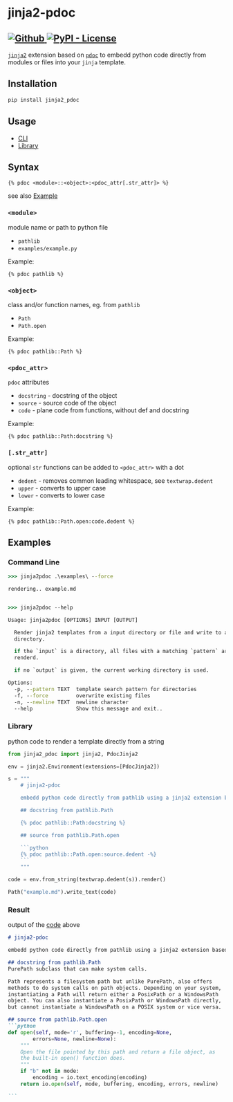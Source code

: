 # jinja2-pdoc

[![Github](https://img.shields.io/website?url=https%3A%2F%2Fgithub.com%2Fd-chris%2Fjinja2_pdoc&logo=github&label=github)
](https://www.github.com/d-chris/jinja2_pdoc)
[![PyPI - License](https://img.shields.io/pypi/l/pathlibutil)](https://raw.githubusercontent.com/d-chris/jinja2_pdoc/main/LICENSE)
---

[`jinja2`](https://www.pypi.org/project/jinja2) extension based on [`pdoc`](https://pypi.org/project/pdoc/) to embedd python code directly from modules or files into your `jinja` template.

## Installation

```cmd
pip install jinja2_pdoc
```

## Usage

- [CLI](#command-line)
- [Library](#library)

## Syntax


```jinja2
{% pdoc <module>::<object>:<pdoc_attr[.str_attr]> %}
```
see also [Example](#library)

### `<module>`

module name or path to python file

- `pathlib`
- `examples/example.py`

Example:

```jinja2
{% pdoc pathlib %}
```

### `<object>`

class and/or function names, eg. from `pathlib`

- `Path`
- `Path.open`

Example:

```jinja2
{% pdoc pathlib::Path %}
```

### `<pdoc_attr>`

`pdoc` attributes

- `docstring` - docstring of the object
- `source` - source code of the object
- `code` - plane code from functions, without def and docstring

Example:

```jinja2
{% pdoc pathlib::Path:docstring %}
```

### `[.str_attr]`

optional `str` functions can be added to `<pdoc_attr>` with a dot

- `dedent` - removes common leading whitespace, see `textwrap.dedent`
- `upper` - converts to upper case
- `lower` - converts to lower case

Example:

```jinja2
{% pdoc pathlib::Path.open:code.dedent %}
```

## Examples

### Command Line

```cmd
>>> jinja2pdoc .\examples\ --force

rendering.. example.md
```

```cmd

>>> jinja2pdoc --help

Usage: jinja2pdoc [OPTIONS] INPUT [OUTPUT]

  Render jinja2 templates from a input directory or file and write to a output
  directory.

  if the `input` is a directory, all files with a matching `pattern` are
  renderd.

  if no `output` is given, the current working directory is used.

Options:
  -p, --pattern TEXT  template search pattern for directories
  -f, --force         overwrite existing files
  -n, --newline TEXT  newline character
  --help              Show this message and exit..
```

### Library

python code to render a template directly from a string

```python
from jinja2_pdoc import jinja2, PdocJinja2

env = jinja2.Environment(extensions=[PdocJinja2])

s = """
    # jinja2-pdoc

    embedd python code directly from pathlib using a jinja2 extension based on pdoc

    ## docstring from pathlib.Path

    {% pdoc pathlib::Path:docstring %}

    ## source from pathlib.Path.open

    ```python
    {% pdoc pathlib::Path.open:source.dedent -%}
    ```
    """

code = env.from_string(textwrap.dedent(s)).render()

Path("example.md").write_text(code)

```

### Result

output of the [code](#library) above

````markdown
# jinja2-pdoc

embedd python code directly from pathlib using a jinja2 extension based on pdoc

## docstring from pathlib.Path
PurePath subclass that can make system calls.

Path represents a filesystem path but unlike PurePath, also offers
methods to do system calls on path objects. Depending on your system,
instantiating a Path will return either a PosixPath or a WindowsPath
object. You can also instantiate a PosixPath or WindowsPath directly,
but cannot instantiate a WindowsPath on a POSIX system or vice versa.

## source from pathlib.Path.open
```python
def open(self, mode='r', buffering=-1, encoding=None,
        errors=None, newline=None):
    """
    Open the file pointed by this path and return a file object, as
    the built-in open() function does.
    """
    if "b" not in mode:
        encoding = io.text_encoding(encoding)
    return io.open(self, mode, buffering, encoding, errors, newline)

```
````

